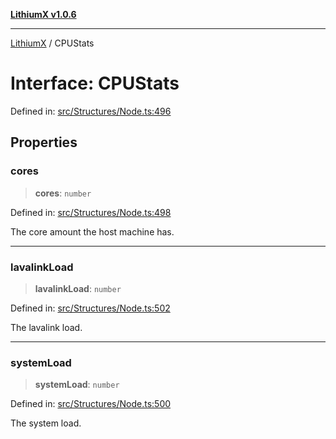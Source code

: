 [**LithiumX v1.0.6**](../README.md)

***

[LithiumX](../globals.md) / CPUStats

# Interface: CPUStats

Defined in: [src/Structures/Node.ts:496](https://github.com/anantix-network/LithiumX/blob/50b399548f48d78c1c57a0dfe99d487d3da44bc6/src/Structures/Node.ts#L496)

## Properties

### cores

> **cores**: `number`

Defined in: [src/Structures/Node.ts:498](https://github.com/anantix-network/LithiumX/blob/50b399548f48d78c1c57a0dfe99d487d3da44bc6/src/Structures/Node.ts#L498)

The core amount the host machine has.

***

### lavalinkLoad

> **lavalinkLoad**: `number`

Defined in: [src/Structures/Node.ts:502](https://github.com/anantix-network/LithiumX/blob/50b399548f48d78c1c57a0dfe99d487d3da44bc6/src/Structures/Node.ts#L502)

The lavalink load.

***

### systemLoad

> **systemLoad**: `number`

Defined in: [src/Structures/Node.ts:500](https://github.com/anantix-network/LithiumX/blob/50b399548f48d78c1c57a0dfe99d487d3da44bc6/src/Structures/Node.ts#L500)

The system load.
